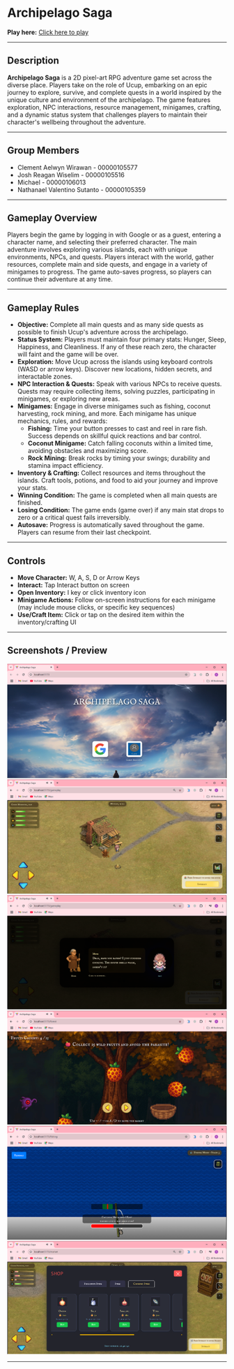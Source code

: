 # Archipelago Saga

**Play here:** [Click here to play](https://your-game-link.com)

---

## Description

**Archipelago Saga** is a 2D pixel-art RPG adventure game set across the diverse place. Players take on the role of Ucup, embarking on an epic journey to explore, survive, and complete quests in a world inspired by the unique culture and environment of the archipelago. The game features exploration, NPC interactions, resource management, minigames, crafting, and a dynamic status system that challenges players to maintain their character's wellbeing throughout the adventure.

---

## Group Members

- Clement Aelwyn Wirawan - 00000105577
- Josh Reagan Wiselim - 00000105516
- Michael - 00000106013
- Nathanael Valentino Sutanto - 00000105359

---

## Gameplay Overview

Players begin the game by logging in with Google or as a guest, entering a character name, and selecting their preferred character. The main adventure involves exploring various islands, each with unique environments, NPCs, and quests. Players interact with the world, gather resources, complete main and side quests, and engage in a variety of minigames to progress. The game auto-saves progress, so players can continue their adventure at any time.

---

## Gameplay Rules

- **Objective:** Complete all main quests and as many side quests as possible to finish Ucup's adventure across the archipelago.
- **Status System:** Players must maintain four primary stats: Hunger, Sleep, Happiness, and Cleanliness. If any of these reach zero, the character will faint and the game will be over.
- **Exploration:** Move Ucup across the islands using keyboard controls (WASD or arrow keys). Discover new locations, hidden secrets, and interactable zones.
- **NPC Interaction & Quests:** Speak with various NPCs to receive quests. Quests may require collecting items, solving puzzles, participating in minigames, or exploring new areas.
- **Minigames:** Engage in diverse minigames such as fishing, coconut harvesting, rock mining, and more. Each minigame has unique mechanics, rules, and rewards:
  - **Fishing:** Time your button presses to cast and reel in rare fish. Success depends on skillful quick reactions and bar control.
  - **Coconut Minigame:** Catch falling coconuts within a limited time, avoiding obstacles and maximizing score.
  - **Rock Mining:** Break rocks by timing your swings; durability and stamina impact efficiency.
- **Inventory & Crafting:** Collect resources and items throughout the islands. Craft tools, potions, and food to aid your journey and improve your stats.
- **Winning Condition:** The game is completed when all main quests are finished.
- **Losing Condition:** The game ends (game over) if any main stat drops to zero or a critical quest fails irreversibly.
- **Autosave:** Progress is automatically saved throughout the game. Players can resume from their last checkpoint.

---

## Controls

- **Move Character:** W, A, S, D or Arrow Keys
- **Interact:** Tap Interact button on screen
- **Open Inventory:** I key or click inventory icon
- **Minigame Actions:** Follow on-screen instructions for each minigame (may include mouse clicks, or specific key sequences)
- **Use/Craft Item:** Click or tap on the desired item within the inventory/crafting UI

---

## Screenshots / Preview

![Login Page](src/screenshots/LoginPage.png)
![Gameplay Preview](src/screenshots/GameplayPreview.png)
![NPC Dialog](src/screenshots/DialogPreview.png)
![Minigame Preview](src/screenshots/MinigamePreview.png)
![Fishing Minigame](src/screenshots/Minigame2Preview.png)
![Shop Preview](src/screenshots/ShopPreview.png)

---